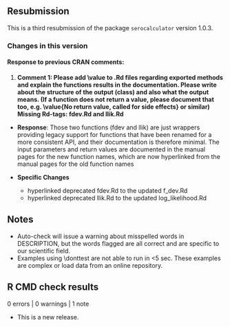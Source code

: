 ## Resubmission

This is a third resubmission of the package `serocalculator` version 1.0.3.

### Changes in this version

#### Response to previous CRAN comments:

1. **Comment 1: Please add \value to .Rd files regarding exported methods and explain the functions results in the documentation. Please write about the structure of the output (class) and also what the output means. (If a function does not return a value, please document that too, e.g. \value{No return value, called for side effects} or similar) Missing Rd-tags: fdev.Rd and llik.Rd**

  - **Response**: Those two functions (fdev and llik) are just wrappers providing legacy support for functions that have been renamed for  a more consistent API, and their documentation is therefore minimal. The input parameters and return values are documented in the manual pages for the new function names, which are now hyperlinked from the manual pages for the old function names

  - **Specific Changes**
      - hyperlinked deprecated fdev.Rd to the updated f_dev.Rd
      - hyperlinked deprecated llik.Rd to the updated log_likelihood.Rd
   
## Notes

* Auto-check will issue a warning about misspelled words in DESCRIPTION, but the  words flagged are all correct and are specific to our scientific field. 
* Examples using \donttest are not able to run in <5 sec. These examples are complex or load data from an online repository. 


## R CMD check results

0 errors | 0 warnings | 1 note

* This is a new release.

